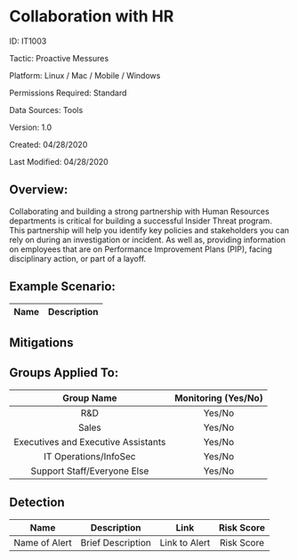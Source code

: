 # **Collaboration with HR**

ID: IT1003

Tactic: Proactive Messures

Platform: Linux / Mac / Mobile / Windows

Permissions Required: Standard

Data Sources: Tools

Version: 1.0

Created: 04/28/2020

Last Modified: 04/28/2020


## **Overview:**
Collaborating and building a strong partnership with Human Resources departments is critical for building a successful Insider Threat program. This partnership will help you identify key policies and stakeholders you can rely on during an investigation or incident. As well as, providing information on employees that are on Performance Improvement Plans (PIP), facing disciplinary action, or part of a layoff.




## **Example Scenario:**
| Name | Description |
| :---:| :---:|
  

## **Mitigations**





## **Groups Applied To:**
| Group Name | Monitoring (Yes/No) |
| :---: | :---:|
| R&D	| Yes/No |
| Sales | Yes/No |
| Executives and Executive Assistants |	Yes/No |
| IT Operations/InfoSec	| Yes/No |
|Support Staff/Everyone Else | Yes/No|

## **Detection**
| Name | Description | Link | Risk Score |
| :---: | :---:|:---: | :---:|
| Name of Alert | Brief Description | Link to Alert | Risk Score|   





